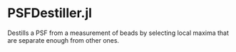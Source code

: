 # PSFDestiller.jl
Destills a PSF from a measurement of beads by selecting local maxima that are separate enough from other ones.
